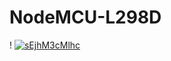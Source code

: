 # NodeMCU-L298D
[](https://youtu.be/sEjhM3cMlhc)!
[![sEjhM3cMlhc](https://img.youtube.com/vi/sEjhM3cMlhc/0.jpg)](https://www.youtube.com/watch?v=sEjhM3cMlhc "sEjhM3cMlhc")
